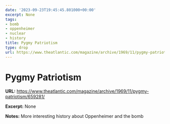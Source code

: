 ```yaml
---
date: '2023-09-23T19:45:45.801000+00:00'
excerpt: None
tags:
- bomb
- oppenheimer
- nuclear
- history
title: Pygmy Patriotism
type: drop
url: https://www.theatlantic.com/magazine/archive/1969/11/pygmy-patriotism/659281/
---
```


# Pygmy Patriotism

**URL:** https://www.theatlantic.com/magazine/archive/1969/11/pygmy-patriotism/659281/

**Excerpt:** None

**Notes:**
More interesting history about Oppenheimer and the bomb
